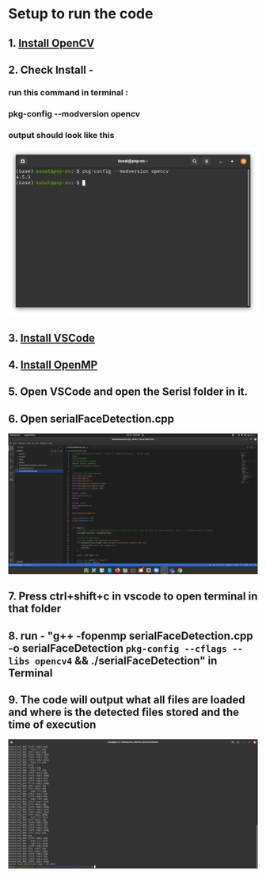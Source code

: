 # Setup to run the code

## 1. [Install OpenCV](http://www.codebind.com/cpp-tutorial/install-opencv-ubuntu-cpp/)
## 2. Check Install - <br>
### run this command in terminal :
### pkg-config --modversion opencv
### output should look like this
![Terminal Output](Ubuntu_Terminal.png)
## 3. [Install VSCode](https://itsfoss.com/install-visual-studio-code-ubuntu/)
## 4. [Install OpenMP](https://medium.com/swlh/openmp-on-ubuntu-1145355eeb2)
## 5. Open VSCode and open the Serisl folder in it.
## 6. Open serialFaceDetection.cpp
![VSCode](VSCode.png)
## 7. Press ctrl+shift+c in vscode to open terminal in that folder
## 8. run - "g++ -fopenmp serialFaceDetection.cpp -o serialFaceDetection `pkg-config --cflags --libs opencv4` && ./serialFaceDetection" in Terminal
## 9. The code will output what all files are loaded and where is the detected files stored and the time of execution
![Code Output](CodeOutput.png)

